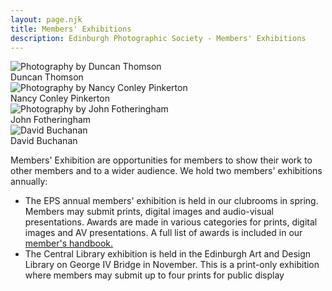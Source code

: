 ```yaml
---
layout: page.njk
title: Members' Exhibitions
description: Edinburgh Photographic Society - Members' Exhibitions
---
```


<div class="not-prose max-w-6xl mx-auto">
  <div class="grid md:grid-cols-2 lg:grid-cols-4 gap-4 mx-auto max-w-7xl mb-8">
    <div class="photo-card">
      <img src="/assets/images/members/L2-1671_001_1_Bookends-Duncan-Thomson-v2.webp" alt="Photography by Duncan Thomson" class="w-full object-cover">
      <div class="p-2">
        Duncan Thomson
      </div>
    </div>
    <div class="photo-card">
      <img src="/assets/images/members/L1_1608_the-scream-Nancy-Conley-Pinkerton-v2.webp" alt="Photography by Nancy Conley Pinkerton" class="w-full object-cover">
      <div class="p-2">
        Nancy Conley Pinkerton
      </div>
    </div>
    <div class="photo-card">
      <img src="/assets/images/members/L1_1472_Catch-of-the-Day-Mr-John-Fotheringham-v2.webp" alt="Photography by John Fotheringham" class="w-full object-cover">
      <div class="p-2">
        John Fotheringham
      </div>
    </div>
    <div class="photo-card">
      <img src="/assets/images/members/L1_0721_In-the-woods-David-Buchanan-v2.webp" alt="David Buchanan" class="w-full object-cover">
      <div class="p-2 text">
        David Buchanan
      </div>
    </div>
  </div>
</div>

Members' Exhibition are opportunities for members to show their work to other members and to a wider audience. We hold two members' exhibitions annually:

- The EPS annual members' exhibition is held in our clubrooms in spring. Members may submit prints, digital images and audio-visual presentations. Awards are made in various categories for prints, digital images and AV presentations. A full list of awards is included in our [member's handbook.](https://www.dropbox.com/scl/fi/j6f1ibxebxy9guiq22hsz/Syllabus-Final-version-ADB-post-print-1.pdf?rlkey=oypgvtcxq28sy7ogvivxc03e4&dl=0)
- The Central Library exhibition is held in the Edinburgh Art and Design Library on George IV Bridge in November. This is a print-only exhibition where members may submit up to four prints for public display